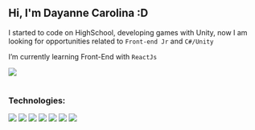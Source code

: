 ## Hi, I'm Dayanne Carolina :D

I started to code on HighSchool, developing games with Unity, now I am looking for opportunities related to `Front-end Jr` and `C#/Unity` 

I’m currently learning Front-End with `ReactJs`

[<img src="https://img.shields.io/badge/linkedin-%230077B5.svg?&style=for-the-badge&logo=linkedin&logoColor=white" />](https://www.linkedin.com/in/dayanne-carolina)

#
### Technologies: 
<img src="https://img.shields.io/badge/C%23-239120?style=for-the-badge&logo=c-sharp&logoColor=white" /> <img src="https://img.shields.io/badge/Unity-100000?style=for-the-badge&logo=unity&logoColor=white" /> 
<img src="https://img.shields.io/badge/HTML5-E34F26?style=for-the-badge&logo=html5&logoColor=white" />
<img src="https://img.shields.io/badge/CSS3-1572B6?style=for-the-badge&logo=css3&logoColor=white" />
<img src="https://img.shields.io/badge/JavaScript-F7DF1E?style=for-the-badge&logo=javascript&logoColor=black" />
<img src="https://img.shields.io/badge/React-20232A?style=for-the-badge&logo=react&logoColor=61DAFB" />
<img src="https://img.shields.io/badge/Python-3776AB?style=for-the-badge&logo=python&logoColor=white" />

<!--[<img src="https://img.shields.io/badge/Gmail-D14836?style=for-the-badge&logo=gmail&logoColor=white" />](daycarol848@gmail.com)
<img src="https://img.shields.io/badge/Angular-DD0031?style=for-the-badge&logo=angular&logoColor=white" />
>>



